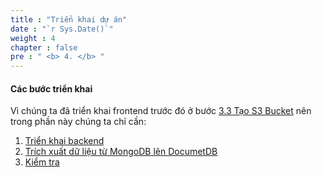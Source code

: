 ```yaml
---
title : "Triển khai dự án"
date : "`r Sys.Date()`"
weight : 4
chapter : false
pre : " <b> 4. </b> "
---
```


#### Các bước triển khai  
Vì chúng ta đã triển khai frontend trước đó ở bước [3.3 Tạo S3 Bucket](3-initialize-aws-services/3-create-s3-bucket) nên trong phần này chúng ta chỉ cần:
1. [Triển khai backend](4-deploy-project/1-deploy-be-nodejs-ec2)
2. [Trích xuất dữ liệu từ MongoDB lên DocumetDB](4-deploy-project/2-restore-mongo-data-documentdb)
3. [Kiểm tra](4-deploy-project/3-test-website)